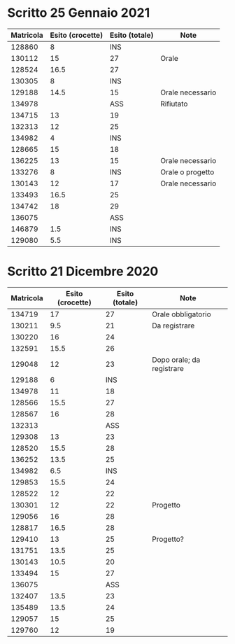 # Scritto 25 Gennaio 2021

| Matricola | Esito (crocette) | Esito (totale) | Note               |
| --------- | ---------------- | -------------- | ------------------ |
| 128860    | 8                | INS            |                    |
| 130112    | 15               | 27             | Orale              |
| 128524    | 16.5             | 27             |                    |
| 130305    | 8                | INS            |                    |
| 129188    | 14.5             | 15             | Orale necessario   |
| 134978    |                  | ASS            | Rifiutato          |
| 134715    | 13               | 19             |                    |
| 132313    | 12               | 25             |                    |
| 134982    | 4                | INS            |                    |
| 128665    | 15               | 18             |                    |
| 136225    | 13               | 15             | Orale necessario   |
| 133276    | 8                | INS            | Orale o progetto   |
| 130143    | 12               | 17             | Orale necessario   |
| 133493    | 16.5             | 25             |                    |
| 134742    | 18               | 29             |                    |
| 136075    |                  | ASS            |                    |
| 146879    | 1.5              | INS            |                    |
| 129080    | 5.5              | INS            |                    |

# Scritto 21 Dicembre 2020

| Matricola | Esito (crocette) | Esito (totale) | Note                                            |
|-----------|------------------|----------------|-------------------------------------------------|
| 134719    | 17               | 27             | Orale obbligatorio 							  |
| 130211    | 9.5              | 21             | Da registrare                                   |
| 130220    | 16               | 24             |                                                 |
| 132591    | 15.5             | 26             |                                                 |
| 129048    | 12               | 23             | Dopo orale; da registrare                       |
| 129188    | 6                | INS            |                                                 |
| 134978    | 11               | 18             |                                                 |
| 128566    | 15.5             | 27             |                                                 |
| 128567    | 16               | 28             |                                                 |
| 132313    |                  | ASS            |                                                 |
| 129308    | 13               | 23             |                                                 |
| 128520    | 15.5             | 28             |                                                 |
| 136252    | 13.5             | 25             |                                                 |
| 134982    | 6.5              | INS            |                                                 |
| 129853    | 15.5             | 24             |                                                 |
| 128522    | 12               | 22             |                                                 |
| 130301    | 12               | 22             | Progetto                                        |
| 129056    | 16               | 28             |                                                 |
| 128817    | 16.5             | 28             |                                                 |
| 129410    | 13               | 25             | Progetto?                                       |
| 131751    | 13.5             | 25             |                                                 |
| 130143    | 10.5             | 20             |                                                 |
| 133494    | 15               | 27             |                                                 |
| 136075    |                  | ASS            |                                                 |
| 132407    | 13.5             | 23             |                                                 |
| 135489    | 13.5             | 24             |                                                 |
| 129057    | 15               | 25             |                                                 |
| 129760    | 12               | 19             |                                                 |